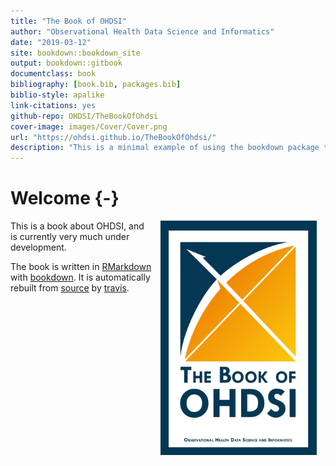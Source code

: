 ```yaml
--- 
title: "The Book of OHDSI"
author: "Observational Health Data Science and Informatics"
date: "2019-03-12"
site: bookdown::bookdown_site
output: bookdown::gitbook
documentclass: book
bibliography: [book.bib, packages.bib]
biblio-style: apalike
link-citations: yes
github-repo: OHDSI/TheBookOfOhdsi
cover-image: images/Cover/Cover.png
url: "https://ohdsi.github.io/TheBookOfOhdsi/"
description: "This is a minimal example of using the bookdown package to write a book. The output format for this example is bookdown::gitbook."
---
```


# Welcome {-}

<img src="images/Cover/Cover.png" width="250" height="375" alt="Cover image" align="right" style="margin: 0 1em 0 1em" /> This is a book about OHDSI, and is currently very much under development. 

The book is written in [RMarkdown](https://rmarkdown.rstudio.com) with [bookdown](https://bookdown.org). It is automatically rebuilt from [source](https://github.com/OHDSI/TheBookOfOhdsi) by [travis](http://travis-ci.org/). 



